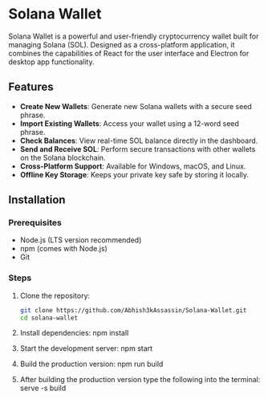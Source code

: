 # Solana Wallet

Solana Wallet is a powerful and user-friendly cryptocurrency wallet built for managing Solana (SOL). Designed as a cross-platform application, it combines the capabilities of React for the user interface and Electron for desktop app functionality.

## Features

- **Create New Wallets**: Generate new Solana wallets with a secure seed phrase.
- **Import Existing Wallets**: Access your wallet using a 12-word seed phrase.
- **Check Balances**: View real-time SOL balance directly in the dashboard.
- **Send and Receive SOL**: Perform secure transactions with other wallets on the Solana blockchain.
- **Cross-Platform Support**: Available for Windows, macOS, and Linux.
- **Offline Key Storage**: Keeps your private key safe by storing it locally.

## Installation

### Prerequisites
- Node.js (LTS version recommended)
- npm (comes with Node.js)
- Git

### Steps
1. Clone the repository:
   ```bash
   git clone https://github.com/Abhish3kAssassin/Solana-Wallet.git
   cd solana-wallet
2.	Install dependencies:
   npm install

3.	Start the development server:
   npm start

4.	Build the production version:
   npm run build

5. After building the production version type the following into the terminal:
      serve -s build
